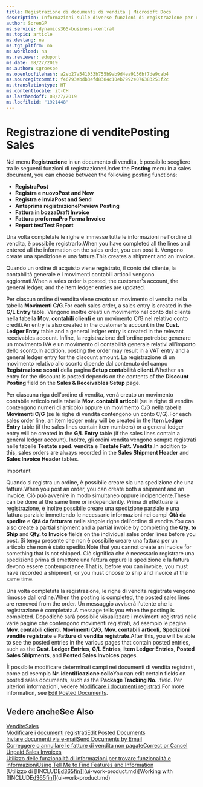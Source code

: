 ```yaml
---
title: Registrazione di documenti di vendita | Microsoft Docs
description: Informazioni sulle diverse funzioni di registrazione per registrare documenti di vendita e sul modo in cui aggiornare documenti registrati.
author: SorenGP
ms.service: dynamics365-business-central
ms.topic: article
ms.devlang: na
ms.tgt_pltfrm: na
ms.workload: na
ms.reviewer: edupont
ms.date: 08/27/2019
ms.author: sgroespe
ms.openlocfilehash: a2eb27a541033b755b9ab9d4ea9156bf7de9cab4
ms.sourcegitcommit: f46793abdb3efd8384c10eb7992e076383251f2c
ms.translationtype: HT
ms.contentlocale: it-CH
ms.lasthandoff: 08/27/2019
ms.locfileid: "1921448"
---
```

# <a name="posting-sales"></a><span data-ttu-id="a0270-103">Registrazione di vendite</span><span class="sxs-lookup"><span data-stu-id="a0270-103">Posting Sales</span></span>
<span data-ttu-id="a0270-104">Nel menu **Registrazione** in un documento di vendita, è possibile scegliere tra le seguenti funzioni di registrazione:</span><span class="sxs-lookup"><span data-stu-id="a0270-104">Under the **Posting** menu in a sales document, you can choose between the following posting functions:</span></span>

* <span data-ttu-id="a0270-105">**Registra**</span><span class="sxs-lookup"><span data-stu-id="a0270-105">**Post**</span></span>
* <span data-ttu-id="a0270-106">**Registra e nuovo**</span><span class="sxs-lookup"><span data-stu-id="a0270-106">**Post and New**</span></span>
* <span data-ttu-id="a0270-107">**Registra e invia**</span><span class="sxs-lookup"><span data-stu-id="a0270-107">**Post and Send**</span></span>
* <span data-ttu-id="a0270-108">**Anteprima registrazione**</span><span class="sxs-lookup"><span data-stu-id="a0270-108">**Preview Posting**</span></span>
* <span data-ttu-id="a0270-109">**Fattura in bozza**</span><span class="sxs-lookup"><span data-stu-id="a0270-109">**Draft Invoice**</span></span>
* <span data-ttu-id="a0270-110">**Fattura proforma**</span><span class="sxs-lookup"><span data-stu-id="a0270-110">**Pro Forma Invoice**</span></span>
* <span data-ttu-id="a0270-111">**Report test**</span><span class="sxs-lookup"><span data-stu-id="a0270-111">**Test Report**</span></span>

<span data-ttu-id="a0270-112">Una volta completate le righe e immesse tutte le informazioni nell'ordine di vendita, è possibile registrarlo.</span><span class="sxs-lookup"><span data-stu-id="a0270-112">When you have completed all the lines and entered all the information on the sales order, you can post it.</span></span> <span data-ttu-id="a0270-113">Vengono create una spedizione e una fattura.</span><span class="sxs-lookup"><span data-stu-id="a0270-113">This creates a shipment and an invoice.</span></span>

<span data-ttu-id="a0270-114">Quando un ordine di acquisto viene registrato, il conto del cliente, la contabilità generale e i movimenti contabili articoli vengono aggiornati.</span><span class="sxs-lookup"><span data-stu-id="a0270-114">When a sales order is posted, the customer's account, the general ledger, and the item ledger entries are updated.</span></span>

<span data-ttu-id="a0270-115">Per ciascun ordine di vendita viene creato un movimento di vendita nella tabella **Movimenti C/G**.</span><span class="sxs-lookup"><span data-stu-id="a0270-115">For each sales order, a sales entry is created in the **G/L Entry** table.</span></span> <span data-ttu-id="a0270-116">Vengono inoltre creati un movimento nel conto del cliente nella tabella **Mov. contabili clienti** e un movimento C/G nel relativo conto crediti.</span><span class="sxs-lookup"><span data-stu-id="a0270-116">An entry is also created in the customer's account in the **Cust. Ledger Entry** table and a general ledger entry is created in the relevant receivables account.</span></span> <span data-ttu-id="a0270-117">Infine, la registrazione dell'ordine potrebbe generare un movimento IVA e un movimento di contabilità generale relativi all'importo dello sconto.</span><span class="sxs-lookup"><span data-stu-id="a0270-117">In addition, posting the order may result in a VAT entry and a general ledger entry for the discount amount.</span></span> <span data-ttu-id="a0270-118">La registrazione di un movimento relativo allo sconto dipende dal contenuto del campo **Registrazione sconti** della pagina **Setup contabilità clienti**.</span><span class="sxs-lookup"><span data-stu-id="a0270-118">Whether an entry for the discount is posted depends on the contents of the **Discount Posting** field on the **Sales & Receivables Setup** page.</span></span>

<span data-ttu-id="a0270-119">Per ciascuna riga dell'ordine di vendita, verrà creato un movimento contabile articolo nella tabella **Mov. contabili articoli** (se le righe di vendita contengono numeri di articolo) oppure un movimento C/G nella tabella **Movimenti C/G** (se le righe di vendita contengono un conto C/G).</span><span class="sxs-lookup"><span data-stu-id="a0270-119">For each sales order line, an item ledger entry will be created in the **Item Ledger Entry** table (if the sales lines contain item numbers) or a general ledger entry will be created in the **G/L Entry** table (if the sales lines contain a general ledger account).</span></span> <span data-ttu-id="a0270-120">Inoltre, gli ordini vendita vengono sempre registrati nelle tabelle **Testate sped. vendita** e **Testate Fatt. Vendita**.</span><span class="sxs-lookup"><span data-stu-id="a0270-120">In addition to this, sales orders are always recorded in the **Sales Shipment Header** and **Sales Invoice Header** tables.</span></span>

> [!IMPORTANT]  
>   <span data-ttu-id="a0270-121">Quando si registra un ordine, è possibile creare sia una spedizione che una fattura.</span><span class="sxs-lookup"><span data-stu-id="a0270-121">When you post an order, you can create both a shipment and an invoice.</span></span> <span data-ttu-id="a0270-122">Ciò può avvenire in modo simultaneo oppure indipendente.</span><span class="sxs-lookup"><span data-stu-id="a0270-122">These can be done at the same time or independently.</span></span> <span data-ttu-id="a0270-123">Prima di effettuare la registrazione, è inoltre possibile creare una spedizione parziale e una fattura parziale immettendo le necessarie informazioni nei campi **Qtà da spedire** e **Qtà da fatturare** nelle singole righe dell'ordine di vendita.</span><span class="sxs-lookup"><span data-stu-id="a0270-123">You can also create a partial shipment and a partial invoice by completing the **Qty. to Ship** and **Qty. to Invoice** fields on the individual sales order lines before you post.</span></span> <span data-ttu-id="a0270-124">Si tenga presente che non è possibile creare una fattura per un articolo che non è stato spedito.</span><span class="sxs-lookup"><span data-stu-id="a0270-124">Note that you cannot create an invoice for something that is not shipped.</span></span> <span data-ttu-id="a0270-125">Ciò significa che è necessario registrare una spedizione prima di emettere una fattura oppure la spedizione e la fattura devono essere contemporanee.</span><span class="sxs-lookup"><span data-stu-id="a0270-125">That is, before you can invoice, you must have recorded a shipment, or you must choose to ship and invoice at the same time.</span></span>

<span data-ttu-id="a0270-126">Una volta completata la registrazione, le righe di vendita registrate vengono rimosse dall'ordine.</span><span class="sxs-lookup"><span data-stu-id="a0270-126">When the posting is completed, the posted sales lines are removed from the order.</span></span> <span data-ttu-id="a0270-127">Un messaggio avviserà l'utente che la registrazione è completata.</span><span class="sxs-lookup"><span data-stu-id="a0270-127">A message tells you when the posting is completed.</span></span> <span data-ttu-id="a0270-128">Dopodiché sarà possibile visualizzare i movimenti registrati nelle varie pagine che contengono movimenti registrati, ad esempio le pagine **Mov. contabili clienti**, **Movimenti C/G**, **Mov. contabili articoli**, **Spedizioni vendite registrate** e **Fatture di vendita registrate**.</span><span class="sxs-lookup"><span data-stu-id="a0270-128">After this, you will be able to see the posted entries in the various pages that contain posted entries, such as the **Cust. Ledger Entries**, **G/L Entries**, **Item Ledger Entries**, **Posted Sales Shipments**, and **Posted Sales Invoices** pages.</span></span>  

<span data-ttu-id="a0270-129">È possibile modificare determinati campi nei documenti di vendita registrati, come ad esempio **Nr. identificazione collo**</span><span class="sxs-lookup"><span data-stu-id="a0270-129">You can edit certain fields on posted sales documents, such as the **Package Tracking No.**</span></span> <span data-ttu-id="a0270-130">.</span><span class="sxs-lookup"><span data-stu-id="a0270-130">field.</span></span> <span data-ttu-id="a0270-131">Per ulteriori informazioni, vedere [Modificare i documenti registrati](across-edit-posted-document.md).</span><span class="sxs-lookup"><span data-stu-id="a0270-131">For more information, see [Edit Posted Documents](across-edit-posted-document.md).</span></span>

## <a name="see-also"></a><span data-ttu-id="a0270-132">Vedere anche</span><span class="sxs-lookup"><span data-stu-id="a0270-132">See Also</span></span>
[<span data-ttu-id="a0270-133">Vendite</span><span class="sxs-lookup"><span data-stu-id="a0270-133">Sales</span></span>](sales-manage-sales.md)  
[<span data-ttu-id="a0270-134">Modificare i documenti registrati</span><span class="sxs-lookup"><span data-stu-id="a0270-134">Edit Posted Documents</span></span>](across-edit-posted-document.md)  
[<span data-ttu-id="a0270-135">Inviare documenti via e-mail</span><span class="sxs-lookup"><span data-stu-id="a0270-135">Send Documents by Email</span></span>](ui-how-send-documents-email.md)  
[<span data-ttu-id="a0270-136">Correggere o annullare le fatture di vendita non pagate</span><span class="sxs-lookup"><span data-stu-id="a0270-136">Correct or Cancel Unpaid Sales Invoices</span></span>](sales-how-correct-cancel-sales-invoice.md)  
[<span data-ttu-id="a0270-137">Utilizzo delle funzionalità di informazioni per trovare funzionalità e informazioni</span><span class="sxs-lookup"><span data-stu-id="a0270-137">Using Tell Me to Find Features and Information</span></span>](ui-search.md)  
<span data-ttu-id="a0270-138">[Utilizzo di [!INCLUDE[d365fin](includes/d365fin_md.md)]](ui-work-product.md)</span><span class="sxs-lookup"><span data-stu-id="a0270-138">[Working with [!INCLUDE[d365fin](includes/d365fin_md.md)]](ui-work-product.md)</span></span>
